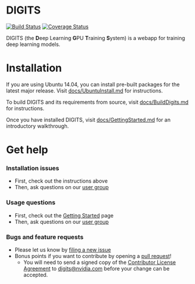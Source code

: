 # DIGITS

[![Build Status](https://travis-ci.org/NVIDIA/DIGITS.svg?branch=master)](https://travis-ci.org/NVIDIA/DIGITS)
[![Coverage Status](https://coveralls.io/repos/NVIDIA/DIGITS/badge.svg?branch=master)](https://coveralls.io/r/NVIDIA/DIGITS?branch=master)

DIGITS (the **D**eep Learning **G**PU **T**raining **S**ystem) is a webapp for training deep learning models.

# Installation

If you are using Ubuntu 14.04, you can install pre-built packages for the latest major release.
Visit [docs/UbuntuInstall.md](docs/UbuntuInstall.md) for instructions.

To build DIGITS and its requirements from source, visit [docs/BuildDigits.md](docs/BuildDigits.md) for instructions.

Once you have installed DIGITS, visit [docs/GettingStarted.md](docs/GettingStarted.md) for an introductory walkthrough.

# Get help

### Installation issues
* First, check out the instructions above
* Then, ask questions on our [user group](https://groups.google.com/d/forum/digits-users)

### Usage questions
* First, check out the [Getting Started](docs/GettingStarted.md) page
* Then, ask questions on our [user group](https://groups.google.com/d/forum/digits-users)

### Bugs and feature requests
* Please let us know by [filing a new issue](https://github.com/NVIDIA/DIGITS/issues/new)
* Bonus points if you want to contribute by opening a [pull request](https://help.github.com/articles/using-pull-requests/)!
  * You will need to send a signed copy of the [Contributor License Agreement](CLA) to digits@nvidia.com before your change can be accepted.


